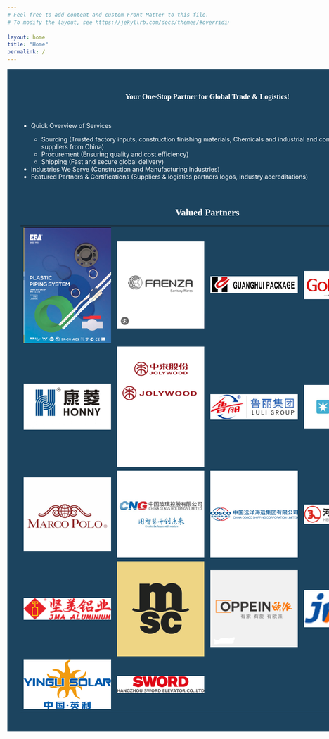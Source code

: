 ```yaml
---
# Feel free to add content and custom Front Matter to this file.
# To modify the layout, see https://jekyllrb.com/docs/themes/#overriding-theme-defaults

layout: home
title: "Home"
permalink: /
---
```

<div style="background-color:#1c445f;width:850px;color:white;padding: 30px;">
<span>
<h3 style="font-family: 'Verdana';color:white;text-align:center;"> Your One-Stop Partner for Global Trade & Logistics! </h3>
</span>
<br>
<div class="post-content" style="color:white;">
<ul>
    <li>Quick Overview of Services</li>
    <ul>
    <li>Sourcing (Trusted factory inputs, construction finishing materials, Chemicals and industrial and construction machinery suppliers from China)</li>
    <li>Procurement (Ensuring quality and cost efficiency)</li>
    <li>Shipping (Fast and secure global delivery)</li>
    </ul>
    <li>Industries We Serve (Construction and Manufacturing industries)</li>
    <li>Featured Partners & Certifications (Suppliers & logistics partners logos, industry accreditations)</li>
    </ul>
</div>

<br>
<div style="background-color:#1c445f;">
<span>
<h2 style="font-family: 'Verdana';color:white;text-align:center;">Valued Partners </h2>
</span>
<span>
<table>
<tr>
<td><img src="images/ERA plastic fittings.jpg" alt="" width="200px"/></td>
<td><img src="images/Faenza sanitary wares .jpg" alt="" width="200px"/></td>
<td><img src="images/Flexible packaging .JPG" alt="" width="200px"/></td>
<td><img src="images/Goldea interior doors.JPG" alt="" width="200px"/></td>
</tr>
<tr  style="background-color:#1c445f;">
<td><img src="images/Honny Gensets .JPG" alt="" width="200px"/></td>
<td><img src="images/Jolywood-Solar.jpg" alt="" width="200px"/></td>
<td><img src="images/Luli wooden boards .JPG" alt="" width="200px"/></td>
<td><img src="images/MAERSK SHIPPING Lines.JPG" alt="" width="200px"/></td>
</tr>
<tr>
<td><img src="images/Marco Polo tiles.jpg" alt="" width="200px"/></td>
<td><img src="images/Sheet glass.JPG" alt="" width="200px"/></td>
<td><img src="images/COSCO Shipping Lines.PNG" alt="" width="200px"/></td>
<td><img src="images/GI plumbing fittings .PNG" alt="" width="200px"/></td>
</tr>
<tr  style="background-color:#1c445f;">
<td><img src="images/JMA ALUMINUM .PNG" alt="" width="200px"/></td>
<td><img src="images/MSC shipping Line.png" alt="" width="200px"/></td>
<td><img src="images/Oppien cabinets & Closets.PNG" alt="" width="200px"/></td>
<td><img src="images/Plastic extrusion machinery .png" alt="" width="200px"/></td>
</tr>
<tr>
<td><img src="images/Solar.PNG" alt="" width="200px"/></td>
<td><img src="images/SWORD Elevators.WEBP" alt="" width="200px"/></td>
</tr>
</table>
</span>

</div>